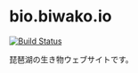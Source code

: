 # bio.biwako.io

[![Build Status](https://travis-ci.org/KamataRyo/bio.biwako.io.svg?branch=master)](https://travis-ci.org/KamataRyo/bio.biwako.io)

琵琶湖の生き物ウェブサイトです。
